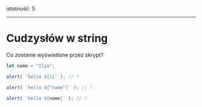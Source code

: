 istotność: 5

---

# Cudzysłów w string

Co zostanie wyświetlone przez skrypt?

```js
let name = "Ilya";

alert( `hello ${1}` ); // ?

alert( `hello ${"name"}` ); // ?

alert( `hello ${name}` ); // ?
```
